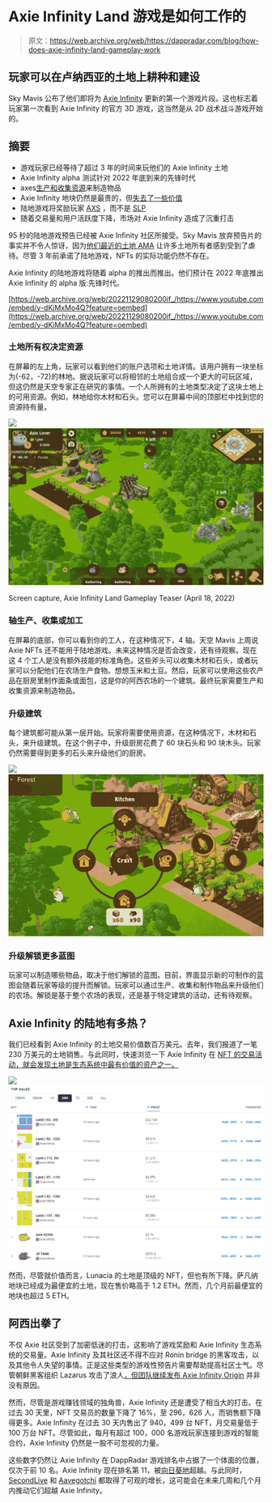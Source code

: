 # Axie Infinity Land 游戏是如何工作的

> 原文：<https://web.archive.org/web/https://dappradar.com/blog/how-does-axie-infinity-land-gameplay-work>

## 玩家可以在卢纳西亚的土地上耕种和建设

Sky Mavis 公布了他们即将为 [Axie Infinity](https://web.archive.org/web/20221129080200/https://dappradar.com/multichain/games/axie-infinity) 更新的第一个游戏片段。这也标志着玩家第一次看到 Axie Infinity 的官方 3D 游戏，这当然是从 2D 战术战斗游戏开始的。

## 摘要

*   游戏玩家已经等待了超过 3 年的时间来玩他们的 Axie Infinity 土地
*   Axie Infinity alpha 测试针对 2022 年底到来的先锋时代
*   axes[生产和收集资源](https://web.archive.org/web/20221129080200/https://dappradar.com/blog/how-does-axie-infinity-land-gameplay-work/#produce)来制造物品
*   Axie Infinity 地块仍然是最贵的，但[失去了一些价值](https://web.archive.org/web/20221129080200/https://dappradar.com/blog/how-does-axie-infinity-land-gameplay-work/#hot)
*   陆地游戏将奖励玩家 [AXS](https://web.archive.org/web/20221129080200/https://dappradar.com/hub/token/eth/AXS/ETH?from=0xbb0e17ef65f82ab018d8edd776e8dd940327b28b) ，而不是 [SLP](https://web.archive.org/web/20221129080200/https://dappradar.com/hub/token/eth/SLP/ETH?from=0xcc8fa225d80b9c7d42f96e9570156c65d6caaa25)
*   随着交易量和用户活跃度下降，市场对 Axie Infinity 造成了沉重打击

95 秒的陆地游戏预告已经被 Axie Infinity 社区所接受。Sky Mavis 放弃预告片的事实并不令人惊讶，因为[他们最近的土地 AMA](https://web.archive.org/web/20221129080200/https://dappradar.com/blog/6-things-you-need-to-know-about-axie-infinity-land-alpha) 让许多土地所有者感到受到了虐待。尽管 3 年前承诺了陆地游戏，NFTs 的实际功能仍然不存在。

Axie Infinity 的陆地游戏将随着 alpha 的推出而推出。他们预计在 2022 年底推出 Axie Infinity 的 alpha 版:先锋时代。

[https://web.archive.org/web/20221129080200if_/https://www.youtube.com/embed/y-dKjMxMo4Q?feature=oembed](https://web.archive.org/web/20221129080200if_/https://www.youtube.com/embed/y-dKjMxMo4Q?feature=oembed)

### 土地所有权决定资源

在屏幕的左上角，玩家可以看到他们的账户选项和土地详情。该用户拥有一块坐标为(-62，-72)的林地。据说玩家可以将相邻的土地组合成一个更大的可玩区域，但这仍然是天空专家正在研究的事情。一个人所拥有的土地类型决定了这块土地上的可用资源。例如，林地给你木材和石头。您可以在屏幕中间的顶部栏中找到您的资源持有量。

![](img/3092cddcc1f9e3e388ff0b0e17839cc8.png)![](img/efe6b236742a5ab5c8e0fea6443e3b67.png)

Screen capture, Axie Infinity Land Gameplay Teaser (April 18, 2022)

### 轴生产、收集或加工

在屏幕的底部，你可以看到你的工人，在这种情况下，4 轴。天空 Mavis 上周说 Axie NFTs 还不能用于陆地游戏。未来这种情况是否会改变，还有待观察。现在这 4 个工人是没有额外技能的标准角色。这些斧头可以收集木材和石头，或者玩家可以分配他们在农场生产食物。想想玉米和土豆。然后，玩家可以使用这些农产品在厨房里制作面条或面包，这是你的阿西农场的一个建筑。最终玩家需要生产和收集资源来制造物品。

### 升级建筑

每个建筑都可能从第一层开始。玩家将需要使用资源，在这种情况下，木材和石头，来升级建筑。在这个例子中，升级厨房花费了 60 块石头和 90 块木头。玩家仍然需要得到更多的石头来升级他们的厨房。

![](img/2270df18e55027b4b84fc8f854721214.png)![](img/846dbf63f0242d8ffdf455f287142e75.png)

### 升级解锁更多蓝图

玩家可以制造哪些物品，取决于他们解锁的蓝图。目前，界面显示新的可制作的蓝图会随着玩家等级的提升而解锁。玩家可以通过生产、收集和制作物品来升级他们的农场。解锁是基于整个农场的表现，还是基于特定建筑的活动，还有待观察。

## Axie Infinity 的陆地有多热？

我们已经看到 Axie Infinity 的土地交易价值数百万美元。去年，我们报道了一笔 230 万美元的土地销售。与此同时，快速浏览一下 Axie Infinity 在 [NFT 的交易活动，就会发现土地是生态系统中最有价值的资产之一。](https://web.archive.org/web/20221129080200/https://dappradar.com/multichain/games/axie-infinity)

![](img/b85a7773125c367e9f5b537b97858470.png)![](img/d197e0615f4d4b52975801c79e84aa6f.png)

然而，尽管就价值而言，Lunacia 的土地是顶级的 NFT，但也有所下降。萨凡纳地块已经成为最便宜的土地，现在售价略高于 1.2 ETH。然而，几个月前最便宜的地块也超过 5 ETH。

## 阿西出拳了

不仅 Axie 社区受到了加密低迷的打击，这影响了游戏奖励和 Axie Infinity 生态系统的交易量。Axie Infinity 及其社区还不得不应对 Ronin bridge 的黑客攻击，以及其他令人失望的事情。正是这些类型的游戏性预告片需要帮助提高社区士气。尽管朝鲜黑客组织 Lazarus 攻击了浪人[，但团队](https://web.archive.org/web/20221129080200/https://dappradar.com/blog/north-korean-lazarus-hackers-behind-600-million-ronin-hack/)[继续发布 Axie Infinity Origin](https://web.archive.org/web/20221129080200/https://dappradar.com/blog/sky-mavis-to-launch-axie-infinity-origin-amidst-hack-crisis/) 并非没有原因。

然而，尽管是游戏赚钱领域的独角兽，Axie Infinity 还是遭受了相当大的打击。在过去 30 天里，NFT 交易员的数量下降了 16%，至 296，626 人，而销售额下降得更多。Axie Infinity 在过去 30 天内售出了 940，499 台 NFT，月交易量低于 100 万台 NFT。尽管如此，每月有超过 100，000 名游戏玩家连接到游戏的智能合约，Axie Infinity 仍然是一股不可忽视的力量。

这些数字仍然让 Axie Infinity 在 DappRadar 游戏排名中占据了一个体面的位置，仅次于前 10 名。Axie Infinity 现在排名第 11，被[向日葵地](https://web.archive.org/web/20221129080200/https://dappradar.com/polygon/games/sunflower-land)超越。与此同时， [SecondLive](https://web.archive.org/web/20221129080200/https://dappradar.com/binance-smart-chain/games/secondlive) 和 [Aavegotchi](https://web.archive.org/web/20221129080200/https://dappradar.com/polygon/games/aavegotchi) 都取得了可观的增长，这可能会在未来几周和几个月内推动它们超越 Axie Infinity。